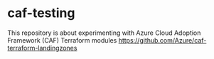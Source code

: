 # caf-testing

This repository is about experimenting with Azure Cloud Adoption Framework (CAF) Terraform modules https://github.com/Azure/caf-terraform-landingzones
